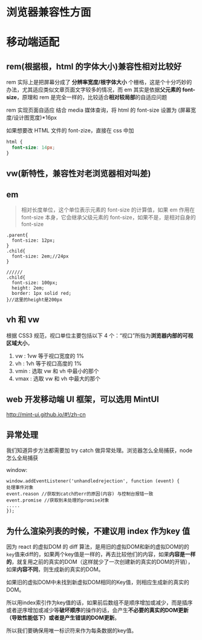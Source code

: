 # 浏览器兼容性方面

# 移动端适配

## rem(根据根，html 的字体大小)兼容性相对比较好

rem 实际上是把屏幕分成了 **分辨率宽度/根字体大小** 个栅格，这是个十分巧妙的办法，尤其适应类似文章页面文字较多的情况，而 em 其实是依据**父元素的 font-size**，原理和 rem 是完全一样的，比较适合**相对较局部**的自适应问题

rem 实现页面自适应
结合 media 媒体查询，将 html 的 font-size 设置为 (屏幕宽度/设计图宽度)\*16px

如果想要改 HTML 文件的 font-zize，直接在 css 中加

```css
html {
  font-size: 14px;
}
```

## vw(新特性，兼容性对老浏览器相对叫差)

## em

> 相对长度单位，这个单位表示元素的 font-size 的计算值，如果 em 作用在 font-size 本身，它会继承父级元素的 font-size，如果不是，是相对自身的 font-size

```
.parent{
  font-size: 12px;
}
.child{
  font-size: 2em;//24px
}

//////
.child{
  font-size: 100px;
  height: 2em;
  border: 1px solid red;
}//这里的height是200px
```

## vh 和 vw

根据 CSS3 规范，视口单位主要包括以下 4 个：“视口”所指为**浏览器内部的可视区域大小**，

1. vw : 1vw 等于视口宽度的 1%
2. vh : 1vh 等于视口高度的 1%
3. vmin : 选取 vw 和 vh 中最小的那个
4. vmax : 选取 vw 和 vh 中最大的那个

## web 开发移动端 UI 框架，可以选用 MintUI

http://mint-ui.github.io/#!/zh-cn

## 异常处理

我们知道异步方法都需要加 try catch 做异常处理。浏览器怎么全局捕获，node 怎么全局捕获

window:

```
window.addEventListener('unhandledrejection', function (event) {
处理事件对象
event.reason //获取到catch的err的原因(内容) 与控制台报错一致
event.promise //获取到未处理的promise对象
.....
});
```


## 为什么渲染列表的时候，不建议用 index 作为key 值

因为 react 的虚拟DOM 的 diff 算法，是用旧的虚拟DOM和新的虚拟DOM的的`key`值来diff的，如果两个key值是一样的，再去比较他们的内容，如果**内容是一样的**，就复用之前的真实的DOM（这样就少了一次创建新的真实的DOM的开销），如果**内容不同**，则生成新的真实的DOM。

如果旧的虚拟DOM中未找到新虚拟DOM相同的Key值，则相应生成新的真实的DOM。


所以用index索引作为key值的话，如果前后数组不是顺序增加或减少，而是插序或者逆序增加或减少等**破坏顺序**的操作的话，会产生**不必要的真实的DOM更新（导致性能低下）**或者是**产生错误的DOM更新**。


所以我们要确保用唯一标识符来作为每条数据的key值。